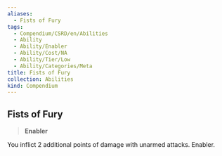 ```yaml
---
aliases:
  - Fists of Fury
tags:
  - Compendium/CSRD/en/Abilities
  - Ability
  - Ability/Enabler
  - Ability/Cost/NA
  - Ability/Tier/Low
  - Ability/Categories/Meta
title: Fists of Fury
collection: Abilities
kind: Compendium
---
```

## Fists of Fury  
>**Enabler**
  
You inflict 2 additional points of damage with unarmed attacks. Enabler.
